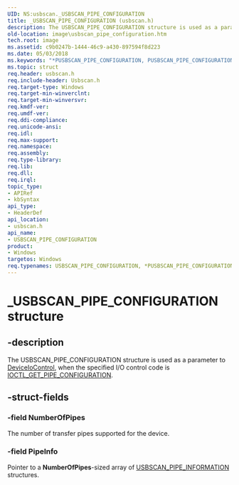 ```yaml
---
UID: NS:usbscan._USBSCAN_PIPE_CONFIGURATION
title: _USBSCAN_PIPE_CONFIGURATION (usbscan.h)
description: The USBSCAN_PIPE_CONFIGURATION structure is used as a parameter to DeviceIoControl, when the specified I/O control code is IOCTL_GET_PIPE_CONFIGURATION.
old-location: image\usbscan_pipe_configuration.htm
tech.root: image
ms.assetid: c9b0247b-1444-46c9-a430-897594f8d223
ms.date: 05/03/2018
ms.keywords: "*PUSBSCAN_PIPE_CONFIGURATION, PUSBSCAN_PIPE_CONFIGURATION, PUSBSCAN_PIPE_CONFIGURATION structure pointer [Imaging Devices], USBSCAN_PIPE_CONFIGURATION, USBSCAN_PIPE_CONFIGURATION structure [Imaging Devices], _USBSCAN_PIPE_CONFIGURATION, image.usbscan_pipe_configuration, stifnc_b18d3edd-f392-4b68-82e4-10f870c18f6a.xml, usbscan/PUSBSCAN_PIPE_CONFIGURATION, usbscan/USBSCAN_PIPE_CONFIGURATION"
ms.topic: struct
req.header: usbscan.h
req.include-header: Usbscan.h
req.target-type: Windows
req.target-min-winverclnt: 
req.target-min-winversvr: 
req.kmdf-ver: 
req.umdf-ver: 
req.ddi-compliance: 
req.unicode-ansi: 
req.idl: 
req.max-support: 
req.namespace: 
req.assembly: 
req.type-library: 
req.lib: 
req.dll: 
req.irql: 
topic_type:
- APIRef
- kbSyntax
api_type:
- HeaderDef
api_location:
- usbscan.h
api_name:
- USBSCAN_PIPE_CONFIGURATION
product:
- Windows
targetos: Windows
req.typenames: USBSCAN_PIPE_CONFIGURATION, *PUSBSCAN_PIPE_CONFIGURATION
---
```


# _USBSCAN_PIPE_CONFIGURATION structure


## -description


The USBSCAN_PIPE_CONFIGURATION structure is used as a parameter to <a href="https://msdn.microsoft.com/1d35c087-6672-4fc6-baa1-a886dd9d3878">DeviceIoControl</a>, when the specified I/O control code is <a href="https://msdn.microsoft.com/library/windows/hardware/ff542859">IOCTL_GET_PIPE_CONFIGURATION</a>.


## -struct-fields




### -field NumberOfPipes

The number of transfer pipes supported for the device.


### -field PipeInfo

Pointer to a <b>NumberOfPipes</b>-sized array of <a href="https://msdn.microsoft.com/library/windows/hardware/ff548547">USBSCAN_PIPE_INFORMATION</a> structures.

